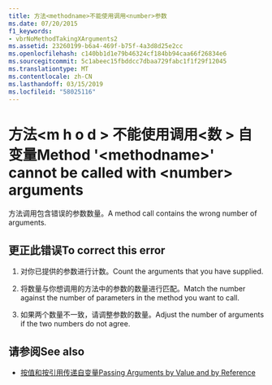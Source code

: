 ```yaml
---
title: 方法<methodname>不能使用调用<number>参数
ms.date: 07/20/2015
f1_keywords:
- vbrNoMethodTakingXArguments2
ms.assetid: 23260199-b6a4-469f-b75f-4a3d8d25e2cc
ms.openlocfilehash: c140bb1d1e79b46324cf184bb94caa66f26834e6
ms.sourcegitcommit: 5c1abeec15fbddcc7dbaa729fabc1f1f29f12045
ms.translationtype: MT
ms.contentlocale: zh-CN
ms.lasthandoff: 03/15/2019
ms.locfileid: "58025116"
---
```

# <a name="method-methodname-cannot-be-called-with-number-arguments"></a><span data-ttu-id="85d10-102">方法\<m h o d > 不能使用调用\<数 > 自变量</span><span class="sxs-lookup"><span data-stu-id="85d10-102">Method '\<methodname>' cannot be called with \<number> arguments</span></span>
<span data-ttu-id="85d10-103">方法调用包含错误的参数数量。</span><span class="sxs-lookup"><span data-stu-id="85d10-103">A method call contains the wrong number of arguments.</span></span>  
  
## <a name="to-correct-this-error"></a><span data-ttu-id="85d10-104">更正此错误</span><span class="sxs-lookup"><span data-stu-id="85d10-104">To correct this error</span></span>  
  
1.  <span data-ttu-id="85d10-105">对你已提供的参数进行计数。</span><span class="sxs-lookup"><span data-stu-id="85d10-105">Count the arguments that you have supplied.</span></span>  
  
2.  <span data-ttu-id="85d10-106">将数量与你想调用的方法中的参数的数量进行匹配。</span><span class="sxs-lookup"><span data-stu-id="85d10-106">Match the number against the number of parameters in the method you want to call.</span></span>  
  
3.  <span data-ttu-id="85d10-107">如果两个数量不一致，请调整参数的数量。</span><span class="sxs-lookup"><span data-stu-id="85d10-107">Adjust the number of arguments if the two numbers do not agree.</span></span>  
  
## <a name="see-also"></a><span data-ttu-id="85d10-108">请参阅</span><span class="sxs-lookup"><span data-stu-id="85d10-108">See also</span></span>

- [<span data-ttu-id="85d10-109">按值和按引用传递自变量</span><span class="sxs-lookup"><span data-stu-id="85d10-109">Passing Arguments by Value and by Reference</span></span>](../../visual-basic/programming-guide/language-features/procedures/passing-arguments-by-value-and-by-reference.md)
